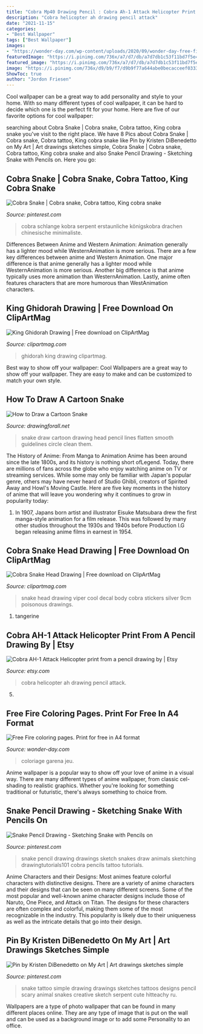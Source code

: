 ```yaml
---
title: "Cobra Mp40 Drawing Pencil : Cobra Ah-1 Attack Helicopter Print From A Pencil Drawing By"
description: "Cobra helicopter ah drawing pencil attack"
date: "2021-11-15"
categories:
- "Best Wallpaper"
tags: ["Best Wallpaper"]
images:
- "https://wonder-day.com/wp-content/uploads/2020/09/wonder-day-free-fire-16.jpg"
featuredImage: "https://i.pinimg.com/736x/a7/d7/db/a7d7db1c53f11bd7f5e472be68e463c5.jpg"
featured_image: "https://i.pinimg.com/736x/a7/d7/db/a7d7db1c53f11bd7f5e472be68e463c5.jpg"
image: "https://i.pinimg.com/736x/d9/b9/f7/d9b9f77a644abe0becacceef03331604--pencil-drawings-snakes.jpg"
ShowToc: true
author: "Jordon Friesen"
---
```



Cool wallpaper can be a great way to add personality and style to your home. With so many different types of cool wallpaper, it can be hard to decide which one is the perfect fit for your home. Here are five of our favorite options for cool wallpaper: 

	

		
searching about Cobra Snake | Cobra snake, Cobra tattoo, King cobra snake you've visit to the right place. We have 8 Pics about Cobra Snake | Cobra snake, Cobra tattoo, King cobra snake like Pin by Kristen DiBenedetto on My Art | Art drawings sketches simple, Cobra Snake | Cobra snake, Cobra tattoo, King cobra snake and also Snake Pencil Drawing - Sketching Snake with Pencils on. Here you go:
		
    
## Cobra Snake | Cobra Snake, Cobra Tattoo, King Cobra Snake

<img loading=lazy src="https://i.pinimg.com/736x/a7/d7/db/a7d7db1c53f11bd7f5e472be68e463c5.jpg" onerror="this.onerror=null;this.src='https://tse2.mm.bing.net/th?id=OIP.0Nxd1iRMAMAFnbUKxuqwCwHaE7&amp;pid=15.1';" alt="Cobra Snake | Cobra snake, Cobra tattoo, King cobra snake">

_Source: pinterest.com_

>cobra schlange kobra serpent erstaunliche königskobra drachen chinesische minimaliste. 

	

Differences Between Anime and Western Animation: Animation generally has a lighter mood while WesternAnimation is more serious.
There are a few key differences between anime and Western Animation. One major difference is that anime generally has a lighter mood while WesternAnimation is more serious. Another big difference is that anime typically uses more animation than WesternAnimation. Lastly, anime often features characters that are more humorous than WestAnimation characters.

    
## King Ghidorah Drawing | Free Download On ClipArtMag

<img loading=lazy src="http://clipartmag.com/image/king-ghidorah-drawing-38.jpg" onerror="this.onerror=null;this.src='https://tse3.mm.bing.net/th?id=OIP.5Bq0Cd6MrCxhgFYvPtv3OAHaFO&amp;pid=15.1';" alt="King Ghidorah Drawing | Free download on ClipArtMag">

_Source: clipartmag.com_

>ghidorah king drawing clipartmag. 

	

Best way to show off your wallpaper:
Cool Wallpapers are a great way to show off your wallpaper. They are easy to make and can be customized to match your own style.

    
## How To Draw A Cartoon Snake

<img loading=lazy src="http://www.drawingforall.net/wp-content/uploads/2015/11/4-how-to-draw-a-cartoon-snake-with-a-pencil1.jpg" onerror="this.onerror=null;this.src='https://tse1.mm.bing.net/th?id=OIP.8ojv2JP3dTsgrditA5XJ7gHaDr&amp;pid=15.1';" alt="How to Draw a Cartoon Snake">

_Source: drawingforall.net_

>snake draw cartoon drawing head pencil lines flatten smooth guidelines circle clean them. 

	

The History of Anime: From Manga to Animation
Anime has been around since the late 1800s, and its history is nothing short ofLegend. Today, there are millions of fans across the globe who enjoy watching anime on TV or streaming services. While some may only be familiar with Japan's popular genre, others may have never heard of Studio Ghibli, creators of Spirited Away and Howl's Moving Castle. Here are five key moments in the history of anime that will leave you wondering why it continues to grow in popularity today:
1) In 1907, Japans born artist and illustrator Eisuke Matsubara drew the first manga-style animation for a film release. This was followed by many other studios throughout the 1930s and 1940s before Production I.G began releasing anime films in earnest in 1954.

    
## Cobra Snake Head Drawing | Free Download On ClipArtMag

<img loading=lazy src="http://clipartmag.com/image/snake-head-drawing-1.jpg" onerror="this.onerror=null;this.src='https://tse3.mm.bing.net/th?id=OIP.0QAt7Vq6Somw12z2O6xKvAHaHa&amp;pid=15.1';" alt="Cobra Snake Head Drawing | Free download on ClipArtMag">

_Source: clipartmag.com_

>snake head drawing viper cool decal body cobra stickers silver 9cm poisonous drawings. 

	

1. tangerine 

    
## Cobra AH-1 Attack Helicopter Print From A Pencil Drawing By | Etsy

<img loading=lazy src="https://i.etsystatic.com/6271361/r/il/892bcf/1221524955/il_570xN.1221524955_pzl9.jpg" onerror="this.onerror=null;this.src='https://tse4.mm.bing.net/th?id=OIP.kS3TM6tRKhQhASixTg4cigHaFY&amp;pid=15.1';" alt="Cobra AH-1 Attack Helicopter print from a pencil drawing by | Etsy">

_Source: etsy.com_

>cobra helicopter ah drawing pencil attack. 

	

5.

    
## Free Fire Coloring Pages. Print For Free In A4 Format

<img loading=lazy src="https://wonder-day.com/wp-content/uploads/2020/09/wonder-day-free-fire-16.jpg" onerror="this.onerror=null;this.src='https://tse2.mm.bing.net/th?id=OIP.6tfwotPpGawY17FFwB6WvgHaEK&amp;pid=15.1';" alt="Free Fire coloring pages. Print for free in A4 format">

_Source: wonder-day.com_

>coloriage garena jeu. 

	

Anime wallpaper is a popular way to show off your love of anime in a visual way. There are many different types of anime wallpaper, from classic cel-shading to realistic graphics. Whether you're looking for something traditional or futuristic, there's always something to choice from.

    
## Snake Pencil Drawing - Sketching Snake With Pencils On

<img loading=lazy src="https://i.pinimg.com/736x/d9/b9/f7/d9b9f77a644abe0becacceef03331604--pencil-drawings-snakes.jpg" onerror="this.onerror=null;this.src='https://tse4.mm.bing.net/th?id=OIP.AzrLmNvTBTBkvI2QmgLYlQHaHa&amp;pid=15.1';" alt="Snake Pencil Drawing - Sketching Snake with Pencils on">

_Source: pinterest.com_

>snake pencil drawing drawings sketch snakes draw animals sketching drawingtutorials101 cobra pencils tattoo tutorials. 

	

Anime Characters and their Designs: Most animes feature colorful characters with distinctive designs.
There are a variety of anime characters and their designs that can be seen on many different screens. Some of the most popular and well-known anime character designs include those of Naruto, One Piece, and Attack on Titan. The designs for these characters are often complex and colorful, making them some of the most recognizable in the industry. This popularity is likely due to their uniqueness as well as the intricate details that go into their design.

    
## Pin By Kristen DiBenedetto On My Art | Art Drawings Sketches Simple

<img loading=lazy src="https://i.pinimg.com/originals/c2/da/04/c2da04c38d904c8e274ea1e8c00bb5c1.jpg" onerror="this.onerror=null;this.src='https://tse2.mm.bing.net/th?id=OIP.fwszYKK7hu98lNtdcO6QhwHaJ4&amp;pid=15.1';" alt="Pin by Kristen DiBenedetto on My Art | Art drawings sketches simple">

_Source: pinterest.com_

>snake tattoo simple drawing drawings sketches tattoos designs pencil scary animal snakes creative sketch serpent cute hitteachy ru. 

	



Wallpapers are a type of photo wallpaper that can be found in many different places online. They are any type of image that is put on the wall and can be used as a background image or to add some Personality to an office.

